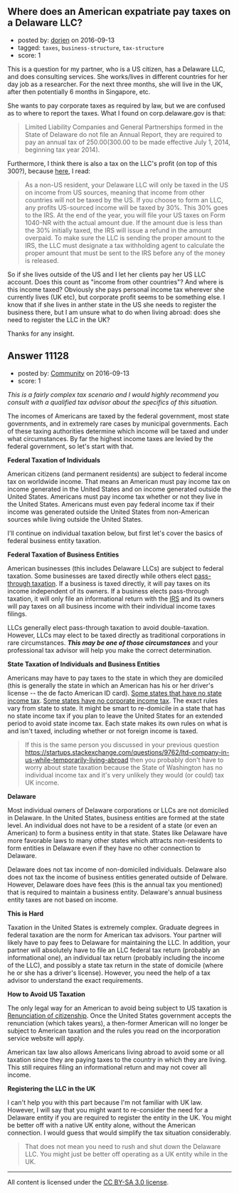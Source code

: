 ## Where does an American expatriate pay taxes on a Delaware LLC?

- posted by: [dorien](https://stackexchange.com/users/1619469/dorien) on 2016-09-13
- tagged: `taxes`, `business-structure`, `tax-structure`
- score: 1

This is a question for my partner, who is a US citizen, has a Delaware LLC, and does consulting services. She works/lives in different countries for her day job as a researcher. For the next three months, she will live in the UK, after then potentially 6 months in Singapore, etc. 

She wants to pay corporate taxes as required by law, but we are confused as to where to report the taxes. What I found on corp.delaware.gov is that: 

> Limited Liability Companies and General Partnerships formed in the
> State of Delaware do not file an Annual Report, they are required to
> pay an annual tax of $250.00 ($300.00 to be made effective July 1,
> 2014, beginning tax year 2014).


Furthermore, I think there is also a tax on the LLC's profit (on top of this 300?), because [here][1], I read: 

> As a non-US resident, your Delaware LLC will only be taxed in the US
> on income from US sources, meaning that income from other countries
> will not be taxed by the US. If you choose to form an LLC, any profits
> US-sourced income will be taxed by 30%. This 30% goes to the IRS. At
> the end of the year, you will file your US taxes on Form 1040-NR with
> the actual amount due. If the amount due is less than the 30%
> initially taxed, the IRS will issue a refund in the amount overpaid.
> To make sure the LLC is sending the proper amount to the IRS, the LLC
> must designate a tax withholding agent to calculate the proper amount
> that must be sent to the IRS before any of the money is released.

So if she lives outside of the US and I let her clients pay her US LLC account. Does this count as "income from other countries"? And where is this income taxed? Obviously she pays personal income tax wherever she currently lives (UK etc), but corporate profit seems to be something else. I know that if she lives in anther state in the US she needs to register the business there, but I am unsure what to do when living abroad: does she need to register the LLC in the UK? 

Thanks for any insight. 


  [1]: https://www.delawareregisteredagent.com/how-to/non-us-delaware-llc-corporation


## Answer 11128

- posted by: [Community](https://stackexchange.com/users/-1/community) on 2016-09-13
- score: 1

_This is a fairly complex tax scenario and I would highly recommend you consult with a qualified tax advisor about the specifics of this situation._

The incomes of Americans are taxed by the federal government, most state governments, and in extremely rare cases by municipal governments. Each of these taxing authorities determine which income will be taxed and under what circumstances. By far the highest income taxes are levied by the federal government, so let's start with that.

**Federal Taxation of Individuals**

American citizens (and permanent residents) are subject to federal income tax on worldwide income. That means an American must pay income tax on income generated in the United States and on income generated outside the United States. Americans must pay income tax whether or not they live in the United States. Americans must even pay federal income tax if their income was generated outside the United States from non-American sources while living outside the United States.

I'll continue on individual taxation below, but first let's cover the basics of federal business entity taxation.

**Federal Taxation of Business Entities**

American businesses (this includes Delaware LLCs) are subject to federal taxation. Some businesses are taxed directly while others elect [pass-through taxation](https://en.wikipedia.org/wiki/Flow-through_entity). If a business is taxed directly, it will pay taxes on its income independent of its owners. If a business elects pass-through taxation, it will only file an informational return with the [IRS](https://www.irs.gov/) and its owners will pay taxes on all business income with their individual income taxes filings.

LLCs generally elect pass-through taxation to avoid double-taxation. However, LLCs may elect to be taxed directly as traditional corporations in rare circumstances. ***This may be one of those circumstances*** and your professional tax advisor will help you make the correct determination.

**State Taxation of Individuals and Business Entities**

Americans may have to pay taxes to the state in which they are domiciled (this is generally the state in which an American has his or her driver's license -- the de facto American ID card). [Some states that have no state income tax](https://en.wikipedia.org/wiki/State_income_tax#States_with_no_individual_income_tax). [Some states have no corporate income tax](). The exact rules vary from state to state. It might be smart to re-domicile in a state that has no state income tax if you plan to leave the United States for an extended period to avoid state income tax. Each state makes its own rules on what is and isn't taxed, including whether or not foreign income is taxed.

> If this is the same person you discussed in your previous question https://startups.stackexchange.com/questions/9762/ltd-company-in-us-while-temporarily-living-abroad then you probably don't have to worry about state taxation because the State of Washington has no individual income tax and it's very unlikely they would (or could) tax UK income.

**Delaware**

Most individual owners of Delaware corporations or LLCs are not domiciled in Delaware. In the United States, business entities are formed at the state level. An individual does not have to be a resident of a state (or even an American) to form a business entity in that state. States like Delaware have more favorable laws to many other states which attracts non-residents to form entities in Delaware even if they have no other connection to Delaware.

Delaware does not tax income of non-domiciled individuals. Delaware also does not tax the income of business entities generated outside of Delware. However, Delaware does have fees (this is the annual tax you mentioned) that is required to maintain a business entity. Delaware's annual business entity taxes are not based on income.

**This is Hard**

Taxation in the United States is extremely complex. Graduate degrees in federal taxation are the norm for American tax advisors. Your partner will likely have to pay fees to Delaware for maintaining the LLC. In addition, your partner will absolutely have to file an LLC federal tax return (probably an informational one), an individual tax return (probably including the income of the LLC), and possibly a state tax return in the state of domicile (where he or she has a driver's license). However, you need the help of a tax advisor to understand the exact requirements.

**How to Avoid US Taxation**

The only legal way for an American to avoid being subject to US taxation is [Renunciation of citizenship](https://en.wikipedia.org/wiki/Renunciation_of_citizenship). Once the United States government accepts the renunciation (which takes years), a then-former American will no longer be subject to American taxation and the rules you read on the incorporation service website will apply.

American tax law also allows Americans living abroad to avoid some or all taxation since they are paying taxes to the country in which they are living. This still requires filing an informational return and may not cover all income.

**Registering the LLC in the UK**

I can't help you with this part because I'm not familiar with UK law. However, I will say that you might want to re-consider the need for a Delaware entity if you are required to register the entity in the UK. You might be better off with a native UK entity alone, without the American connection. I would guess that would simplify the tax situation considerably.

> That does not mean you need to rush and shut down the Delaware LLC. You might just be better off operating as a UK entity while in the UK.



---

All content is licensed under the [CC BY-SA 3.0 license](https://creativecommons.org/licenses/by-sa/3.0/).
